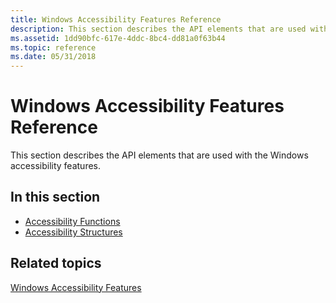 ```yaml
---
title: Windows Accessibility Features Reference
description: This section describes the API elements that are used with the Windows accessibility features.
ms.assetid: 1dd90bfc-617e-4ddc-8bc4-dd81a0f63b44
ms.topic: reference
ms.date: 05/31/2018
---
```


# Windows Accessibility Features Reference

This section describes the API elements that are used with the Windows accessibility features.

## In this section

-   [Accessibility Functions](accessibility-functions.md)
-   [Accessibility Structures](accessibility-structures.md)

## Related topics

<dl> <dt>

[Windows Accessibility Features](../accessibility/accessibility.md)
</dt> </dl>

 

 
